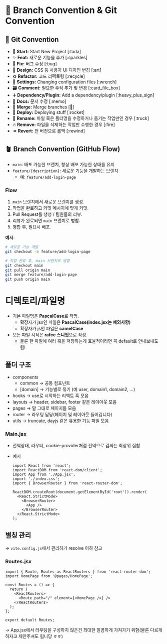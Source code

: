 # 🎯 Branch Convention & Git Convention

## 🎯 Git Convention

- 🎉 **Start:** Start New Project [:tada]
- ✨ **Feat:** 새로운 기능을 추가 [:sparkles]
- 🐛 **Fix:** 버그 수정 [:bug]
- 🎨 **Design:** CSS 등 사용자 UI 디자인 변경 [:art]
- ♻️ **Refactor:** 코드 리팩토링 [:recycle]
- 🔧 **Settings:** Changing configuration files [:wrench]
- 🗃️ **Comment:** 필요한 주석 추가 및 변경 [:card_file_box]
- ➕ **Dependency/Plugin:** Add a dependency/plugin [:heavy_plus_sign]
- 📝 **Docs:** 문서 수정 [:memo]
- 🔀 **Merge:** Merge branches [:twisted_rightwards_arrows:]
- 🚀 **Deploy:** Deploying stuff [:rocket]
- 🚚 **Rename:** 파일 혹은 폴더명을 수정하거나 옮기는 작업만인 경우 [:truck]
- 🔥 **Remove:** 파일을 삭제하는 작업만 수행한 경우 [:fire]
- ⏪️ **Revert:** 전 버전으로 롤백 [:rewind]

## 🪴 Branch Convention (GitHub Flow)

- `main`: 배포 가능한 브랜치, 항상 배포 가능한 상태를 유지
- `feature/{description}`: 새로운 기능을 개발하는 브랜치
  - 예: `feature/add-login-page`

### Flow

1. `main` 브랜치에서 새로운 브랜치를 생성.
2. 작업을 완료하고 커밋 메시지에 맞게 커밋.
3. Pull Request를 생성 / 팀원들의 리뷰.
4. 리뷰가 완료되면 `main` 브랜치로 병합.
5. 병합 후, 필요시 배포.

**예시**:

```bash
# 새로운 기능 개발
git checkout -b feature/add-login-page

# 작업 완료 후, main 브랜치로 병합
git checkout main
git pull origin main
git merge feature/add-login-page
git push origin main
```

# 디렉토리/파일명

- 기본 파일명은 **PascalCase**로 작명.
  - 확장자가 jsx인 파일은 **PascalCase(index.jsx는 예외사항)**
  - 확장자가 js인 파일은 **camelCase**
- 모든 파일 시작은 **rafce 스니핏**으로 작성.
  - 물론 한 파일에 여러 훅을 저장하는게 효율적이라면 꼭 default로 안내보내도 됨!

## 폴더 구조

- components
  - common → 공통 컴포넌트
  - [domain] → 기능별로 묶기 (예 user, domain1, domain2, …)
- hooks → use로 시작하는 리액트 훅 모음
- layouts → header, sidebar, footer 같은 레이아웃 모음
- pages → 말 그대로 페이지들 모음
- router → 라우팅 담당(페이지 및 레이아웃 들어갑니다)
- utils → truncate, dayjs 같은 유용한 기능 파일 모음

### Main.jsx

- 전역상태, 라우터, cookie-provider처럼 전역으로 감싸는 최상위 집합
- 예시

  ```tsx
  import React from 'react';
  import ReactDOM from 'react-dom/client';
  import App from './App.jsx';
  import './index.css';
  import { BrowserRouter } from 'react-router-dom';

  ReactDOM.createRoot(document.getElementById('root')).render(
    <React.StrictMode>
      <BrowserRouter>
        <App />
      </BrowserRouter>
    </React.StrictMode>
  );
  ```

## 별칭 관리

→ `vite.config.js`에서 관리하기 resolve 이하 참고

### Routes.jsx

```tsx
import { Route, Routes as ReactRouters } from 'react-router-dom';
import HomePage from '@pages/HomePage';

const Routes = () => {
  return (
    <ReactRouters>
      <Route path="/" element={<HomePage />} />
    </ReactRouters>
  );
};

export default Routes;
```

→ App.jsx에서 라우팅을 구성하지 않은건 최대한 깔끔하게 가져가기 위함(물론 다르게 하자고 제안주셔도 됩니당 ㅎㅎ)